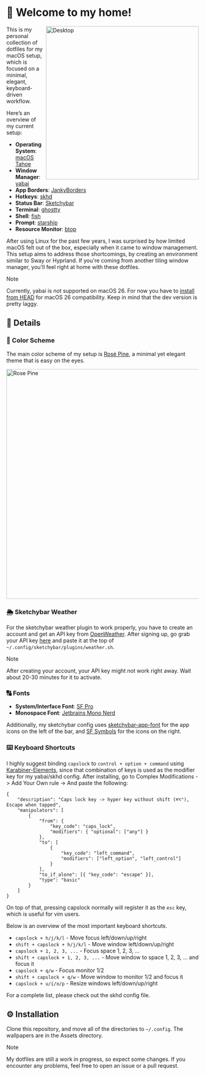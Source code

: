 # 👋 Welcome to my home!

<img src="https://github.com/gloceansh/dotfiles/blob/main/Assets/macOS%20Tahoe%20Rice%20(Dark).png?raw=true" alt="Desktop" align="right" width="400px">

This is my personal collection of dotfiles for my macOS setup, which is focused on a minimal, elegant, keyboard-driven workflow.

Here’s an overview of my current setup:

- **Operating System**: [macOS Tahoe](https://www.apple.com/os/macos/)
- **Window Manager**: [yabai](https://github.com/koekeishiya/yabai)
- **App Borders**: [JankyBorders](https://github.com/FelixKratz/JankyBorders)
- **Hotkeys**: [skhd](https://github.com/koekeishiya/skhd)
- **Status Bar**: [Sketchybar](https://github.com/FelixKratz/SketchyBar)
- **Terminal**: [ghostty](https://github.com/mitchellh/ghostty)
- **Shell**: [fish](https://fishshell.com/)
- **Prompt**: [starship](https://starship.rs/)
- **Resource Monitor**: [btop](https://github.com/aristocratos/btop)

After using Linux for the past few years, I was surprised by how limited macOS felt out of the box, especially when it came to window management. This setup aims to address those shortcomings, by creating an environment similar to Sway or Hyprland. If you're coming from another tiling window manager, you'll feel right at home with these dotfiles.

> [!NOTE]
> Currently, yabai is not supported on macOS 26. For now you have to [install from HEAD](https://github.com/koekeishiya/yabai/wiki/Installing-yabai-(from-HEAD)) for macOS 26 compatibility. Keep in mind that the dev version is pretty laggy.

## 🔎 Details

### 🌈 Color Scheme

The main color scheme of my setup is [Rosé Pine](https://rosepinetheme.com/), a minimal yet elegant theme that is easy on the eyes.

<img src="https://github.com/user-attachments/assets/72adc1ee-21c0-4102-afd8-c52f34ff54ba" alt="Rose Pine" width="600px">

### 🌦️ Sketchybar Weather

For the sketchybar weather plugin to work properly, you have to create an account and get an API key from [OpenWeather](https://openweathermap.org/api). After signing up, go grab your API key [here](https://home.openweathermap.org/api_keys) and paste it at the top of `~/.config/sketchybar/plugins/weather.sh`.

> [!NOTE]
> After creating your account, your API key might not work right away. Wait about 20-30 minutes for it to activate.

### 🔠 Fonts

- **System/Interface Font**: [SF Pro](https://developer.apple.com/fonts/)
- **Monospace Font**: [Jetbrains Mono Nerd](https://www.programmingfonts.org/#jetbrainsmono)

Additionally, my sketchybar config uses [sketchybar-app-font](https://github.com/kvndrsslr/sketchybar-app-font) for the app icons on the left of the bar, and [SF Symbols](https://developer.apple.com/sf-symbols/) for the icons on the right.

### ⌨️ Keyboard Shortcuts

I highly suggest binding `capslock` to `control + option + command` using [Karabiner-Elements](https://karabiner-elements.pqrs.org/), since that combination of keys is used as the modifier key for my yabai/skhd config. After installing, go to Complex Modifications -> Add Your Own rule -> And paste the following:
```
{
    "description": "Caps lock key -> hyper key without shift (⌘⌥⌃), Escape when tapped",
    "manipulators": [
        {
            "from": {
                "key_code": "caps_lock",
                "modifiers": { "optional": ["any"] }
            },
            "to": [
                {
                    "key_code": "left_command",
                    "modifiers": ["left_option", "left_control"]
                }
            ],
            "to_if_alone": [{ "key_code": "escape" }],
            "type": "basic"
        }
    ]
}
```

On top of that, pressing capslock normally will register it as the `esc` key, which is useful for vim users.

Below is an overview of the most important keyboard shortcuts.

- `capslock + h/j/k/l` - Move focus left/down/up/right
- `shift + capslock + h/j/k/l` - Move window left/down/up/right
- `capslock + 1, 2, 3, ...` - Focus space 1, 2, 3, ...
- `shift + capslock + 1, 2, 3, ...` - Move window to space 1, 2, 3, ... and focus it
- `capslock + q/w` - Focus monitor 1/2
- `shift + capslock + q/w` - Move window to monitor 1/2 and focus it
- `capslock + u/i/o/p` - Resize windows left/down/up/right

For a complete list, please check out the skhd config file.

## ⚙️ Installation

Clone this repository, and move all of the directories to `~/.config`. The wallpapers are in the Assets directory.

> [!NOTE]
> My dotfiles are still a work in progress, so expect some changes. If you encounter any problems, feel free to open an issue or a pull request.
